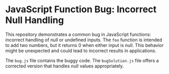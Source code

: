 # JavaScript Function Bug: Incorrect Null Handling

This repository demonstrates a common bug in JavaScript functions: incorrect handling of null or undefined inputs.  The `foo` function is intended to add two numbers, but it returns 0 when either input is null. This behavior might be unexpected and could lead to incorrect results in applications.

The `bug.js` file contains the buggy code. The `bugSolution.js` file offers a corrected version that handles null values appropriately.
